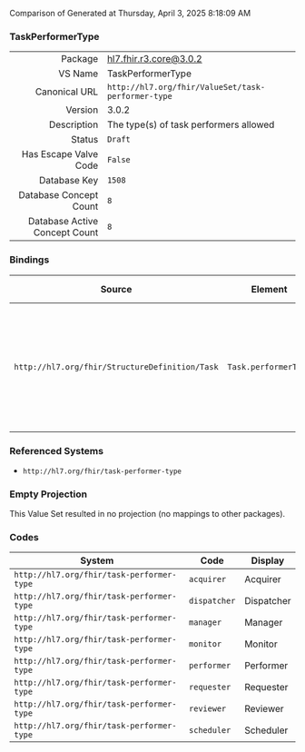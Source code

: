 Comparison of 
Generated at Thursday, April 3, 2025 8:18:09 AM

### TaskPerformerType

|      |     |
| ---: | --- |
| Package | hl7.fhir.r3.core@3.0.2 |
| VS Name | TaskPerformerType |
| Canonical URL | `http://hl7.org/fhir/ValueSet/task-performer-type` |
| Version | 3.0.2 |
| Description | The type(s) of task performers allowed |
| Status | `Draft` |
| Has Escape Valve Code | `False` |
| Database Key | `1508` |
| Database Concept Count | `8` |
| Database Active Concept Count | `8` |
### Bindings

| Source | Element | Binding | Strength | Element Short |
| ------ | ------- | ------- | -------- | ------------- |
| `http://hl7.org/fhir/StructureDefinition/Task` | `Task.performerType` | `http://hl7.org/fhir/ValueSet/task-performer-type` | `Preferred` | requester \| dispatcher \| scheduler \| performer \| monitor \| manager \| acquirer \| reviewer |

### Referenced Systems

* `http://hl7.org/fhir/task-performer-type`
### Empty Projection

This Value Set resulted in no projection (no mappings to other packages).

### Codes

| System | Code | Display |
| ------ | ---- | ------- |
| `http://hl7.org/fhir/task-performer-type` | `acquirer` | Acquirer |
| `http://hl7.org/fhir/task-performer-type` | `dispatcher` | Dispatcher |
| `http://hl7.org/fhir/task-performer-type` | `manager` | Manager |
| `http://hl7.org/fhir/task-performer-type` | `monitor` | Monitor |
| `http://hl7.org/fhir/task-performer-type` | `performer` | Performer |
| `http://hl7.org/fhir/task-performer-type` | `requester` | Requester |
| `http://hl7.org/fhir/task-performer-type` | `reviewer` | Reviewer |
| `http://hl7.org/fhir/task-performer-type` | `scheduler` | Scheduler |
